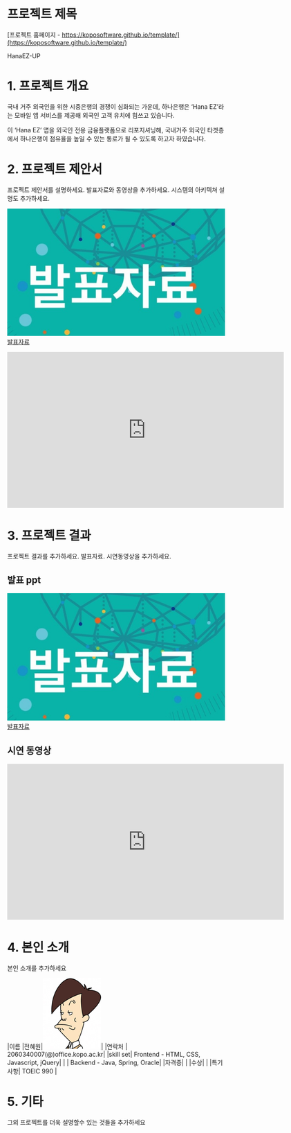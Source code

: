 # 프로젝트 제목

[프로젝트 홈페이지 - https://koposoftware.github.io/template/](https://koposoftware.github.io/template/)

HanaEZ-UP



# 1. 프로젝트 개요

 국내 거주 외국인을 위한 시중은행의 경쟁이 심화되는 가운데, 하나은행은 ‘Hana EZ’라는 모바일 앱 서비스를 제공해 외국인 고객 유치에 힘쓰고 있습니다.

 이 ‘Hana EZ’ 앱을 외국인 전용 금융플랫폼으로 리포지셔닝해, 국내거주 외국인 타겟층에서 하나은행이 점유율을 높일 수 있는 통로가 될 수 있도록 하고자 하였습니다.



# 2. 프로젝트 제안서

프로젝트 제안서를 설명하세요. 발표자료와 동영상을 추가하세요. 시스템의 아키텍쳐 설명도 추가하세요.

   <img src="ppt.jpg"/>[발표자료](/project.pptx)<br>
   <iframe id="ytplayer" type="text/html" width="640" height="360" src="https://www.youtube.com/embed/6LxbdIjWP04" frameborder="0"></iframe>





# 3. 프로젝트 결과

프로젝트 결과를 추가하세요. 발표자료. 시연동영상을 추가하세요.



## 발표 ppt 
   <img src="ppt.jpg"/>[발표자료](/project.pptx)<br>





## 시연 동영상 

   <iframe id="ytplayer" type="text/html" width="640" height="360" src="https://www.youtube.com/embed/6LxbdIjWP04" frameborder="0"></iframe>





# 4. 본인 소개

본인 소개를 추가하세요

|이름 |전혜원|![gdKO](/gdko.jpg)|
|연락처 | 2060340007(@)office.kopo.ac.kr|
|skill set| Frontend - HTML, CSS, Javascript, jQuery|
| | Backend - Java, Spring, Oracle|
|자격증|  |
|수상| |
|특기사항|  TOEIC 990 |





# 5. 기타

그외 프로젝트를 더욱 설명할수 있는 것들을 추가하세요
